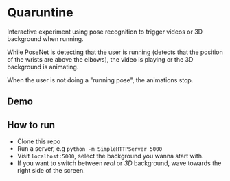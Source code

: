 # Quaruntine

Interactive experiment using pose recognition to trigger videos or 3D background when running.

While PoseNet is detecting that the user is running (detects that the position of the wrists are above the elbows), the video is playing or the 3D background is animating.

When the user is not doing a "running pose", the animations stop.

## Demo

## How to run

- Clone this repo
- Run a server, e.g `python -m SimpleHTTPServer 5000`
- Visit `localhost:5000`, select the background you wanna start with.
- If you want to switch between _real_ or _3D_ background, wave towards the right side of the screen.
